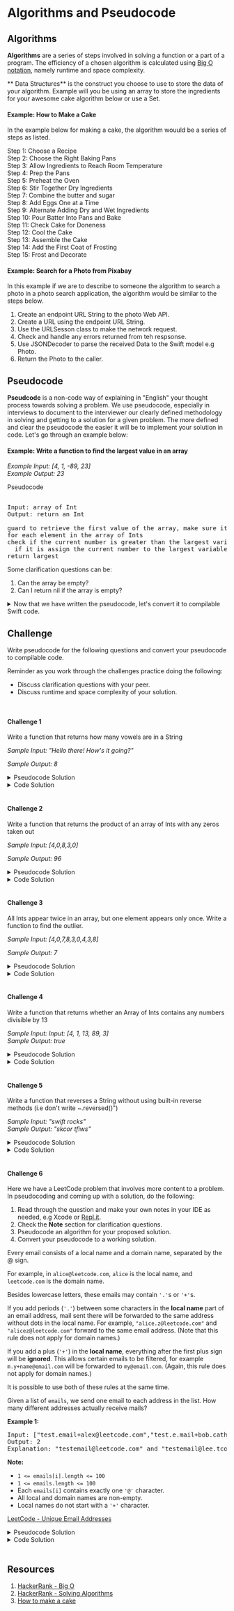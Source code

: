 # Algorithms and Pseudocode

## Algorithms 

**Algorithms** are a series of steps involved in solving a function or a part of a program. The efficiency of a chosen algorithm is calculated using [Big O notation](https://github.com/alexpaul/Big-O-Notation), namely runtime and space complexity. 

** Data Structures** is the construct you choose to use to store the data of your algorithm. Example will you be using an array to store the ingredients for your awesome cake algorithm below or use a Set.  

#### Example: How to Make a Cake 

In the example below for making a cake, the algorithm wouuld be a series of steps as listed. 

Step 1: Choose a Recipe  
Step 2: Choose the Right Baking Pans  
Step 3: Allow Ingredients to Reach Room Temperature  
Step 4: Prep the Pans  
Step 5: Preheat the Oven  
Step 6: Stir Together Dry Ingredients  
Step 7: Combine the butter and sugar  
Step 8: Add Eggs One at a Time  
Step 9: Alternate Adding Dry and Wet Ingredients  
Step 10: Pour Batter Into Pans and Bake  
Step 11: Check Cake for Doneness  
Step 12: Cool the Cake  
Step 13: Assemble the Cake  
Step 14: Add the First Coat of Frosting  
Step 15: Frost and Decorate  

#### Example: Search for a Photo from Pixabay 

In this example if we are to describe to someone the algorithm to search a photo in a photo search application, the algorithm would be similar to the steps below. 

1. Create an endpoint URL String to the photo Web API.  
2. Create a URL using the endpoint URL String.
3. Use the URLSesson class to make the network request. 
4. Check and handle any errors returned from teh respsonse.  
5. Use JSONDecoder to parse the received Data to the Swift model e.g Photo.
6. Return the Photo to the caller.


## Pseudocode

**Pseudcode** is a non-code way of explaining in "English" your thought process towards solving a problem. We use pseudocode, especially in interviews to document to the interviewer our clearly defined methodology in solving and getting to a solution for a given problem. The more defined and clear the pseudocode the easier it will be to implement your solution in code. Let's go through an example below: 

#### Example: Write a function to find the largest value in an array 

_Example Input: [4, 1, -89, 23]_   
_Example Output: 23_  

Pseudocode

<pre> 
Input: array of Int
Output: return an Int

guard to retrieve the first value of the array, make sure it's mutable and define it as largest 
for each element in the array of Ints 
check if the current number is greater than the largest variable
  if it is assign the current number to the largest variable
return largest
</pre> 

Some clarification questions can be:
1. Can the array be empty? 
2. Can I return nil if the array is empty?

<details>
  <summary>Now that we have written the pseudocode, let's convert it to compilable Swift code.</summary>
  
```swift 
func findLargest(_ arr: [Int]) -> Int? {
  guard var largest = arr.first else {
    return nil
  }
  for currentNum in arr {
    if currentNum > largest {
      largest = currentNum
    }
  }
  return largest
}
```
  
</details> 

## Challenge

Write pseudocode for the following questions and convert your pseudocode to compilable code. 

Reminder as you work through the challenges practice doing the following: 

* Discuss clarification questions with your peer. 
* Discuss runtime and space complexity of your solution. 

</br> 

#### Challenge 1 

Write a function that returns how many vowels are in a String

_Sample Input: "Hello there! How's it going?"_

_Sample Output: 8_

<details> 
  <summary>Pseudocode Solution</summary> 
  
<pre> 
Input: String 
Output: Int 

exmaple: "alex" => 2 

declare and initialize a constant Set vowels that has the vowels "aeiou"
declare and initialize a vowel counter
for each Character in the String 
  check if the current Character is contained in the Set, vowels 
    if true, increment the vowel counter variable by one 
return the vowel counter 
</pre>
  
</details> 


<details> 
  <summary>Code Solution</summary> 
  
```swift 
func countVowels(_ inputString: String) -> Int {
  let vowels: Set<Character> = Set("aeiou")
  var vowelCounter = 0
  for char in inputString {
    if vowels.contains(char) {
      vowelCounter += 1
    }
  }
  return vowelCounter
}

countVowels("Hello there! How's it going?") // 8
```
  
</details> 

</br> 

#### Challenge 2

Write a function that returns the product of an array of Ints with any zeros taken out

_Sample Input: [4,0,8,3,0]_

_Sample Output: 96_


<details> 
  <summary>Pseudocode Solution</summary> 
 
<pre> 
Input: array on Int 
Output: Int 

define and initialize a product variable to 1 
for each element in the input array 
  check if the current element is not zero 
    if true, add to product 
return product

</pre> 
  
</details> 


<details> 
  <summary>Code Solution</summary> 
 
```swift 
func productIgnoreZeros(_ arr: [Int]) -> Int {
  var product = 1
  for num in arr {
    if num != 0 {
      product *= num
    }
  }
  return product
}

productIgnoreZeros([4, 0, 8, 3, 0]) // 96
```

</details> 

</br> 

#### Challenge 3

All Ints appear twice in an array, but one element appears only once. Write a function to find the outlier.

_Sample Input: [4,0,7,8,3,0,4,3,8]_  

_Sample Output: 7_  

<details> 
  <summary>Pseudocode Solution</summary> 
 
<pre> 
Input: array of Int 
Outpur: Int

create a frequency dictionary to store number and the count of time it appears
for each number in the array
 store the number as the key in the frequency dictionary and increment the count of times it appears
search the dictionary for the key that has a count of 1
return the key
</pre> 
  
</details> 


<details> 
  <summary>Code Solution</summary> 
 
```swift 
func outlier(_ arr: [Int]) -> Int? {
  var freqDict = [Int: Int]()
  for num in arr {
    if let count = freqDict[num] {
      freqDict[num] = count + 1
    } else {
      freqDict[num] = 1
    }
  }
  for (key, value) in freqDict {
    if value == 1 {
      return key
    }
  }
  return nil
}
```

</details> 

</br> 

#### Challenge 4

Write a function that returns whether an Array of Ints contains any numbers divisible by 13

_Sample Input: Input: [4, 1, 13, 89, 3]_  
_Sample Output: true_   

<details> 
  <summary>Pseudocode Solution</summary> 
 
<pre> 
Input: array of In t
Output: Bool 

for each element in the array
 check if the current number is divisible by 13
   if true, return true
</pre> 
  
</details> 


<details> 
  <summary>Code Solution</summary> 
 
```swift 
func isDivibleBy13(_ arr: [Int]) -> Bool {
  for num in arr {
    if num % 13 == 0 {
      return true
    }
  }
  return false
}
```

</details> 

</br> 

#### Challenge 5

Write a function that reverses a String without using built-in reverse methods (i.e don't write ~.reversed()")

_Sample Input: "swift rocks"_  
_Sample Output: "skcor tfiws"_  

<details> 
  <summary>Pseudocode Solution</summary> 
 
<pre> 
Input: String 
Output: String 

declare and initialize a new empty String 
for each character in the input String 
  append the current character to the front of the new String 
return new reversed String 
</pre> 
  
</details> 


<details> 
  <summary>Code Solution</summary> 
 
```swift 
func reverseString(_ inputString: String) -> String {
  var newString = ""
  for char in inputString {
    newString = String(char) + newString
  }
  return newString
}
```

</details> 

</br> 

#### Challenge 6 

Here we have a LeetCode problem that involves more content to a problem. In pseudocoding and coming up with a solution, do the following: 

1. Read through the question and make your own notes in your IDE as needed, e.g Xcode or [Repl.it](https://repl.it/~). 
2. Check the **Note** section for clarification questions. 
3. Pseudocode an algorithm for your proposed solution. 
4. Convert your pseudocode to a working solution. 

Every email consists of a local name and a domain name, separated by the @ sign.

For example, in `alice@leetcode.com`, `alice` is the local name, and `leetcode.com` is the domain name.

Besides lowercase letters, these emails may contain `'.'`s or `'+'`s.

If you add periods (`'.'`) between some characters in the **local name** part of an email address, mail sent there will 
be forwarded to the same address without dots in the local name.  For example, `"alice.z@leetcode.com"` and
`"alicez@leetcode.com"` forward to the same email address.  (Note that this rule does not apply for domain names.)

If you add a plus (`'+'`) in the **local name**, everything after the first plus sign will be **ignored**. This allows 
certain emails to be filtered, for example `m.y+name@email.com` will be forwarded to `my@email.com`. 
(Again, this rule does not apply for domain names.)

It is possible to use both of these rules at the same time.

Given a list of `emails`, we send one email to each address in the list.  How many different addresses 
actually receive mails? 

 
**Example 1:**

<pre>
Input: ["test.email+alex@leetcode.com","test.e.mail+bob.cathy@leetcode.com","testemail+david@lee.tcode.com"]
Output: 2
Explanation: "testemail@leetcode.com" and "testemail@lee.tcode.com" actually receive mails
</pre>

**Note:**

* `1 <= emails[i].length <= 100`
* `1 <= emails.length <= 100`
* Each `emails[i]` contains exactly one `'@'` character.
* All local and domain names are non-empty.
* Local names do not start with a `'+'` character.

[LeetCode - Unique Email Addresses](https://leetcode.com/problems/unique-email-addresses/)

<details> 
  <summary>Pseudocode Solution</summary> 
 
<pre> 
Pseudocode

Input: array of String
Output: Int

declare and initialize a Set, uniqueEmails variable that will hold unique emails
for each email in emails
 separate the email by the "@" into a local and domain name
 use a helper function that returns the parsed local name
 create a new email using the parsed local name and the domain name
 insert this new email to the unique Set collection
return the unique emails count
</pre> 
  
</details> 


<details> 
  <summary>Code Solution</summary> 
 
```swift 
func uniqueEmailAddresses(_ emails: [String]) -> Int {
  var uniqueEmails: Set<String> = []
  for email in emails {
    let localNameAndDomainName = email.components(separatedBy: "@")
    guard let localName = localNameAndDomainName.first,
      let domainName = localNameAndDomainName.last else { return 0 }
    let  modifiedLocalName = parseLocalName(localName)
    let newEmail = "\(modifiedLocalName)@\(domainName)"
    uniqueEmails.insert(newEmail)
  }  
  return uniqueEmails.count
}

func parseLocalName(_ localName: String) -> String {
  var modifiedName = ""
  for char in localName {
    if char == "+" {
      return modifiedName
    }
    if char == "." {
      continue
    }
    modifiedName.append(char)
  }
  return modifiedName
}
```

</details> 

</br> 

## Resources 

1. [HackerRank - Big O](https://www.youtube.com/watch?v=v4cd1O4zkGw&list=LL&index=26&t=17s)
2. [HackerRank - Solving Algorithms](https://www.youtube.com/watch?v=GKgAVjJxh9w&list=LL&index=27&t=0s)
3. [How to make a cake](https://www.bhg.com/recipes/how-to/bake/how-to-make-a-cake/)
